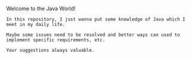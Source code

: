 Welcome to the Java World!

	In this repository, I just wanna put some knowledge of Java which I meet in my daily life.

	Maybe some issues need to be resolved and better ways can used to implement specific requirements, etc.

	Your suggestions always valuable.

